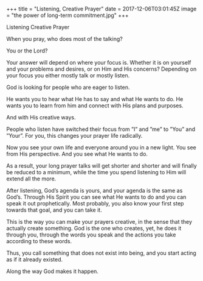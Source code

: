 +++
title = "Listening, Creative Prayer"
date = 2017-12-06T03:01:45Z
image = "the power of long-term commitment.jpg"
+++

Listening Creative Prayer

When you pray, who does most of the talking?

You or the Lord?

Your answer will depend on where your focus is. Whether it is on yourself and your problems and desires, or on Him and His concerns? Depending on your focus you either mostly talk or mostly listen. 

God is looking for people who are eager to listen. 

He wants you to hear what He has to say and what He wants to do. He wants you to learn from him and connect with His plans and purposes. 

And with His creative ways.

People who listen have switched their focus from ”I” and ”me” to ”You” and ”Your”. For you, this changes your prayer life radically. 

Now you see your own life and everyone around you in a new light. You see from His perspective. And you see what He wants to do.

As a result, your long prayer talks will get shorter and shorter and will finally be reduced to a minimum, while the time you spend listening to Him will extend all the more.

After listening, God’s agenda is yours, and your agenda is the same as God’s. Through His Spirit you can see what He wants to do and you can speak it out prophetically. Most probably, you also know your first step towards that goal, and you can take it.

This is the way you can make your prayers creative, in the sense that they actually create something. God is the one who creates, yet, he does it through you, through the words you speak and the actions you take according to these words. 

Thus, you call something that does not exist into being, and you start acting as if it already existed.

Along the way God makes it happen.